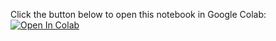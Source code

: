 Click the button below to open this notebook in Google Colab:
[![Open In Colab](https://colab.research.google.com/assets/colab-badge.svg)](https://colab.research.google.com/github/Adilalahee/python-playground/blob/main/Python_Practice_01.ipynb)
